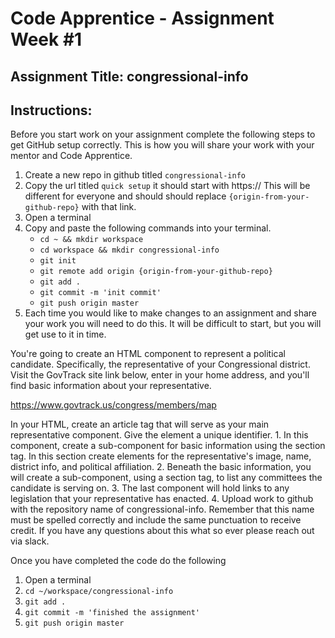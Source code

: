 # Code Apprentice - Assignment Week #1

## Assignment Title: congressional-info

## Instructions:
Before you start work on your assignment complete the following steps to get GitHub setup correctly. This is how you will share your work with your mentor and Code Apprentice.

1. Create a new repo in github titled `congressional-info`
1. Copy the url titled `quick setup` it should start with https:// This will be different for everyone and should should replace `{origin-from-your-github-repo}` with that link.
1. Open a terminal
1. Copy and paste the following commands into your terminal.
	- `cd ~ && mkdir workspace`
	- `cd workspace && mkdir congressional-info`
	- `git init`
	- `git remote add origin {origin-from-your-github-repo}`
	- `git add .`
	- `git commit -m 'init commit'`
	- `git push origin master`
1. Each time you would like to make changes to an assignment and share your work you will need to do this. It will be difficult to start, but you will get use to it in time.

You're going to create an HTML component to represent a political candidate. Specifically, the representative of your Congressional district. Visit the GovTrack site link below, enter in your home address, and you'll find basic information about your representative.

https://www.govtrack.us/congress/members/map

In your HTML, create an article tag that will serve as your main representative component. Give the element a unique identifier.
    1. In this component, create a sub-component for basic information using the section tag. In this section create elements for the representative's image, name, district info, and political affiliation.
    2. Beneath the basic information, you will create a sub-component, using a section tag, to list any committees the candidate is serving on.
    3. The last component will hold links to any legislation that your representative has enacted.
    4. Upload work to github with the repository name of congressional-info. Remember that this name must be spelled correctly and include the same punctuation to receive credit. If you have any questions about this what so ever please reach out via slack.

Once you have completed the code do the following

1. Open a terminal
1. `cd ~/workspace/congressional-info`
1. `git add .`
1. `git commit -m 'finished the assignment'`
1. `git push origin master`
